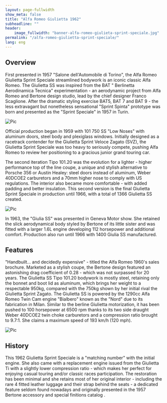 ```yaml
---
layout: page-fullwidth
show_meta: false
title: "Alfa Romeo Giulietta 1962"
subheadline: ""
header:
    image_fullwidth: "banner-alfa-romeo-giulieta-sprint-speciale.jpg"
permalink: "/alfa-romeo-giulietta-sprint-speciale/"
lang: eng
---
```


## Overview

First presented in 1957 "Salone dell'Automobile di Torino", the Alfa Romeo Giulietta Sprint Speciale streamlined bodywork is an iconic classic Alfa Romeo. The Giulietta SS was inspired from the BAT " Berlinetta Aerodinamica Tecnica" experimentation - an aerodynamic project from Alfa Romeo and Bertone design studio, lead by the chief designer Franco Scaglione. After the dramatic styling exercise BAT5, BAT 7 and BAT 9 - the less extravagant but nonetheless sensational "Sprint Spinta" prototype was born and presented as the "Sprint Speciale" in 1957 in Turin.

![Pic](/images/page_giulietta/alfa-romeo-giulieta-sprint-speciale-0.jpg)

Official production began in 1959 with 101 750 SS "Low Noses" with aluminum doors, steel body and plexiglass windows. Initially designed as a racetrack contender for the Giulietta Sprint Veloce Zagato (SVZ), the Giulietta Sprint Speciale was too heavy to seriously compete, pushing Alfa Romeo to review her positioning to a gracious junior grand touring car.

The second iteration Tipo 101.20 was the evolution for a lighter - higher performance top of the line coupe, a unique and stylish alternative to Porsche 356 or Austin Healey: steel doors instead of aluminum, Weber 40DCOE2 carburetors and a 70mm higher nose to comply with US regulations. The interior also became more comfortable - with added padding and better insulation. This second version is the final Giulietta Sprint Speciale in production until 1966, with a total of 1366 Giulietta SS created.

![Pic](/images/page_giulietta/alfa-romeo-giulieta-sprint-speciale-2.jpg)

In 1963, the "Giulia SS" was presented in Geneva Motor show. She retained the slick aerodynamical body styled by Bertone of its little sister and was fitted with a larger 1.6L engine developing 112 horsepower and additional comfort. Production also run until 1966 with 1400 Giulia SS manufactured.

## Features

"Handbuilt… and decidedly expensive" - titled the Alfa Romeo 1960's sales brochure. Marketed as a stylish coupe, the Bertone design featured an astonishing drag coefficient of 0.28 - which was not surpassed for 20 years. The Giulietta SS Tipo 101.20 bodywork is mostly steel, retaining only the bonnet and boot lid as aluminum, which brings her weight to a respectable 950kg, compared with the 750kg shown by her initial rival the Giulietta Sprint Zagato.
The Giulietta SS is powered by the 1290cc Alfa Romeo Twin Cam engine "Bialbero" known as the "Nord" due to its fabrication in Milan. Similar to the berline Giulietta motorization, it has been pushed to 100 horsepower at 6500 rpm thanks to its two side draught Weber 40DCOE2 twin choke carburetors and a compression ratio brought to 9.7:1. She claims a maximum speed of 193 km/h (120 mph).

![Pic](/images/page_giulietta/alfa-romeo-giulieta-sprint-speciale-1.jpg)

## History
This 1962 Giulietta Sprint Speciale is a "matching number" with the initial engine. She also came with a replacement engine issued from the Giulietta Ti with a slightly lower compression ratio - which makes her perfect for enjoying casual touring and/or  classic races participation.
The restoration has been minimal and she retains most of her original interior - including the rare 4 fitted leather luggage and their strap behind the seats - a dedicated feature seldom found nowadays and originally presented in the 1957 Bertone accessory and special finitions catalog .
